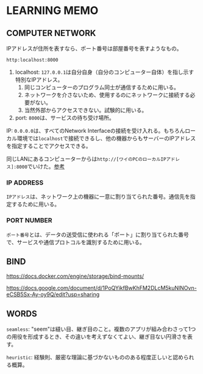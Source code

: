 # LEARNING MEMO

## COMPUTER NETWORK

IPアドレスが住所を表すなら、ポート番号は部屋番号を表すようなもの。

`http:localhost:8000`

1. localhost: `127.0.0.1`は自分自身（自分のコンピューター自体）を指し示す特別なIPアドレス。
   1. 同じコンピューターのプログラム同士が通信するために用いる。
   2. ネットワークを介さないため、使用するのにネットワークに接続する必要がない。
   3. 当然外部からアクセスできない。試験的に用いる。
2. port: `8000`は、サービスの待ち受け場所。

IP: `0.0.0.0`は、すべてのNetwork Interfaceの接続を受け入れる。もちろんローカル環境では`localhost`で接続できるし、他の機器からもサーバーのIPアドレスを指定することでアクセスできる。

同じLANにあるコンピューターからは`http://[ワイのPCのローカルIPアドレス]:8000`でいけた。[参考](https://x.com/DESERT__SABAKU/status/1868994677506269395)

### IP ADDRESS
`IPアドレス`は、ネットワーク上の機器に一意に割り当てられた番号。通信先を指定するために用いる。

### PORT NUMBER
`ポート番号`とは、データの送受信に使われる「ポート」に割り当てられた番号で、サービスや通信プロトコルを識別するために用いる。

## BIND

https://docs.docker.com/engine/storage/bind-mounts/

https://docs.google.com/document/d/1PoQYikfBwKhFM2DLcM5kuNlNOvn-eCSB5Sx-Ay-oy9Q/edit?usp=sharing

## WORDS

`seamless`: "seem"は縫い目、継ぎ目のこと。複数のアプリが組み合わさって1つの用役を形成するとき、その違いを考えずなくてよい、継ぎ目ない円滑さを表す。

`heuristic`: 経験則、厳密な理論に基づかないもののある程度正しいと認められる概算。
